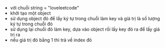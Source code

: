 - với chuỗi string = "loveleetcode"
- khởi tạo một object
- sử dụng object đó để lấy ký tự trong chuỗi làm key và giá trị là số lượng ký tự trong chuỗi đó
- sử dụng lại chuỗi đó làm key, dựa vào object rồi lấy key đó ra để lấy giá trị ra
- nếu giá trị đó bằng 1 thì trả về index đó